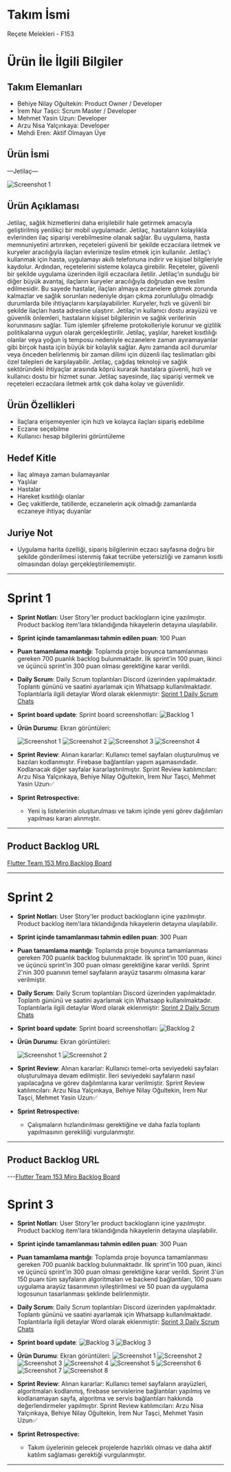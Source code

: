 # Takım İsmi
Reçete Melekleri - F153

# Ürün İle İlgili Bilgiler 

## Takım Elemanları
- Behiye Nilay Oğultekin: Product Owner / Developer
- İrem Nur Taşci: Scrum Master / Developer
- Mehmet Yasin Uzun: Developer
- Arzu Nisa Yalçınkaya: Developer
- Mehdi Eren: Aktif Olmayan Üye

## Ürün İsmi

—Jetilaç—

 ![Screenshot 1](https://github.com/ArzuNisa/Jetilac/blob/main/ProjectManagement/Sprint3Documents/jetilaclogo.png)

## Ürün Açıklaması

Jetilaç, sağlık hizmetlerini daha erişilebilir hale getirmek amacıyla geliştirilmiş yenilikçi bir mobil uygulamadır. Jetilaç, hastaların kolaylıkla evlerinden ilaç siparişi verebilmesine olanak sağlar. Bu uygulama, hasta memnuniyetini artırırken, reçeteleri güvenli bir şekilde eczacılara iletmek ve kuryeler aracılığıyla ilaçları evlerinize teslim etmek için kullanılır. Jetilaç’ı kullanmak için hasta, uygulamayı akıllı telefonuna indirir ve kişisel bilgileriyle kaydolur. Ardından, reçetelerini sisteme kolayca girebilir. Reçeteler, güvenli bir şekilde uygulama üzerinden ilgili eczacılara iletilir. Jetilaç’ın sunduğu bir diğer büyük avantaj, ilaçların kuryeler aracılığıyla doğrudan eve teslim edilmesidir. Bu sayede hastalar, ilaçları almaya eczanelere gitmek zorunda kalmazlar ve sağlık sorunları nedeniyle dışarı çıkma zorunluluğu olmadığı durumlarda bile ihtiyaçlarını karşılayabilirler. Kuryeler, hızlı ve güvenli bir şekilde ilaçları hasta adresine ulaştırır. Jetilaç’ın kullanıcı dostu arayüzü ve güvenlik önlemleri, hastaların kişisel bilgilerinin ve sağlık verilerinin korunmasını sağlar. Tüm işlemler şifreleme protokolleriyle korunur ve gizlilik politikalarına uygun olarak gerçekleştirilir. Jetilaç, yaşlılar, hareket kısıtlılığı olanlar veya yoğun iş temposu nedeniyle eczanelere zaman ayıramayanlar gibi birçok hasta için büyük bir kolaylık sağlar. Aynı zamanda acil durumlar veya önceden belirlenmiş bir zaman dilimi için düzenli ilaç teslimatları gibi özel talepleri de karşılayabilir. Jetilaç, çağdaş teknoloji ve sağlık sektöründeki ihtiyaçlar arasında köprü kurarak hastalara güvenli, hızlı ve kullanıcı dostu bir hizmet sunar. Jetilaç sayesinde, ilaç siparişi vermek ve reçeteleri eczacılara iletmek artık çok daha kolay ve güvenlidir.


## Ürün Özellikleri
- İlaçlara erişemeyenler için hızlı ve kolayca ilaçları sipariş edebilme 
- Eczane seçebilme
- Kullanıcı hesap bilgilerini görüntüleme


## Hedef Kitle
- İlaç almaya zaman bulamayanlar 
- Yaşlılar
- Hastalar
- Hareket kısıtlılığı olanlar
- Geç vakitlerde, tatillerde, eczanelerin açık olmadığı zamanlarda eczaneye ihtiyaç duyanlar

## Juriye Not
- Uygulama harita özelliği, sipariş bilgilerinin eczacı sayfasına doğru bir şekilde gönderilmesi istenmiş fakat tecrübe yetersizliği ve zamanın kısıtlı olmasından dolayı gerçekleştirilememiştir.
---

# Sprint 1
- **Sprint Notları**: User Story'ler product backlogların içine yazılmıştır. Product backlog item'lara tıklandığında hikayelerin detayına ulaşılabilir. 
- **Sprint içinde tamamlanması tahmin edilen puan**: 100 Puan


- **Puan tamamlama mantığı**: Toplamda proje boyunca tamamlanması gereken 700 puanlık backlog bulunmaktadır. İlk sprint'in 100 puan, ikinci ve üçüncü sprint’in 300 puan olması gerektiğine karar verildi.


- **Daily Scrum**: Daily Scrum toplantıları Discord üzerinden yapılmaktadır. Toplantı gününü ve saatini ayarlamak için Whatsapp kullanılmaktadır. Toplantılarla ilgili detaylar Word olarak eklenmiştir: [Sprint 1 Daily Scrum Chats](https://github.com/ArzuNisa/Jetilac/blob/main/ProjectManagement/Sprint1Documents/Sprint_1_Daily_Scrum_Chats.docx)


- **Sprint board update**: Sprint board screenshotları: 
![Backlog 1](https://github.com/ArzuNisa/Jetilac/blob/main/ProjectManagement/Sprint1Documents/backlog1.png)


- **Ürün Durumu**: Ekran görüntüleri:

  ![Screenshot 1](https://github.com/ArzuNisa/Jetilac/blob/main/ProjectManagement/Sprint1Documents/homepage.jpeg)
  ![Screenshot 2](https://github.com/ArzuNisa/Jetilac/blob/main/ProjectManagement/Sprint1Documents/loginpage.png)
  ![Screenshot 3](https://github.com/ArzuNisa/Jetilac/blob/main/ProjectManagement/Sprint1Documents/settingpage.jpeg)
  ![Screenshot 4](https://github.com/ArzuNisa/Jetilac/blob/main/ProjectManagement/Sprint1Documents/userprofilepage.jpeg)
  
- **Sprint Review**: 
Alınan kararlar: Kullanıcı temel sayfaları oluşturulmuş ve bazıları kodlanmıştır. Firebase bağlantıları yapım aşamasındadır. Kodlanacak diğer sayfalar kararlaştırılmıştır. Sprint Review katılımcıları: Arzu Nisa Yalçınkaya, Behiye Nilay Oğultekin, İrem Nur Taşci, Mehmet Yasin Uzun✅

- **Sprint Retrospective:**
  - Yeni iş listelerinin oluşturulması ve takım içinde yeni görev dağılımları yapılması kararı alınmıştır.
 

---

## Product Backlog URL
[Flutter Team 153 Miro Backlog Board](https://miro.com/app/board/uXjVMAZ-cEA=/?share_link_id=628897236870)

---

# Sprint 2
- **Sprint Notları**: User Story'ler product backlogların içine yazılmıştır. Product backlog item'lara tıklandığında hikayelerin detayına ulaşılabilir. 
- **Sprint içinde tamamlanması tahmin edilen puan**: 300 Puan
- **Puan tamamlama mantığı**: Toplamda proje boyunca tamamlanması gereken 700 puanlık backlog bulunmaktadır. İlk sprint'in 100 puan, ikinci ve üçüncü sprint’in 300 puan olması gerektiğine karar verildi. Sprint 2'nin 300 puanının temel sayfaların arayüz tasarımı olmasına karar verilmiştir.


- **Daily Scrum**: Daily Scrum toplantıları Discord üzerinden yapılmaktadır. Toplantı gününü ve saatini ayarlamak için Whatsapp kullanılmaktadır. Toplantılarla ilgili detaylar Word olarak eklenmiştir: [Sprint 2 Daily Scrum Chats](https://github.com/ArzuNisa/Jetilac/blob/main/ProjectManagement/Sprint2Documents/Sprint_2_Daily_Scrum_Chats.docx)

- **Sprint board update**: Sprint board screenshotları: 
![Backlog 2](https://github.com/ArzuNisa/Jetilac/blob/main/ProjectManagement/Sprint2Documents/backlog2.png)



- **Ürün Durumu**: Ekran görüntüleri:

  ![Screenshot 1](https://github.com/ArzuNisa/Jetilac/blob/main/ProjectManagement/Sprint2Documents/siparis1.jpeg)
  ![Screenshot 2](https://github.com/ArzuNisa/Jetilac/blob/main/ProjectManagement/Sprint2Documents/siparis2.jpeg)

- **Sprint Review**: 
Alınan kararlar: Kullanıcı temel-orta seviyedeki sayfaları oluşturulmaya devam edilmiştir. İleri seviyedeki sayfaların nasıl yapılacağına ve görev dağılımlarına karar verilmiştir.
Sprint Review katılımcıları: Arzu Nisa Yalçınkaya, Behiye Nilay Oğultekin, İrem Nur Taşci, Mehmet Yasin Uzun✅


- **Sprint Retrospective:**
  - Çalışmaların hızlandırılması gerektiğine ve daha fazla toplantı yapılmasının gerekliliği vurgulanmıştır.

---

## Product Backlog URL

---[Flutter Team 153 Miro Backlog Board](https://miro.com/app/board/uXjVMAZ-cEA=/?share_link_id=628897236870)

# Sprint 3
- **Sprint Notları**: User Story'ler product backlogların içine yazılmıştır. Product backlog item'lara tıklandığında hikayelerin detayına ulaşılabilir. 
- **Sprint içinde tamamlanması tahmin edilen puan**: 300 Puan
- **Puan tamamlama mantığı**: Toplamda proje boyunca tamamlanması gereken 700 puanlık backlog bulunmaktadır. İlk sprint'in 100 puan, ikinci ve üçüncü sprint’in 300 puan olması gerektiğine karar verildi. Sprint 3'ün 150 puanı tüm sayfaların algoritmaları ve backend bağlantıları, 100 puanı uygulama arayüz tasarımının iyileştirilmesi ve 50 puan da uygulama logosunun tasarlanması şeklinde belirlenmiştir.


- **Daily Scrum**: Daily Scrum toplantıları Discord üzerinden yapılmaktadır. Toplantı gününü ve saatini ayarlamak için Whatsapp kullanılmaktadır. Toplantılarla ilgili detaylar Word olarak eklenmiştir: [Sprint 3 Daily Scrum Chats](https://github.com/ArzuNisa/Jetilac/blob/main/ProjectManagement/Sprint3Documents/Sprint_3_Daily_Scrum_Chats.docx)

- **Sprint board update**:
  ![Backlog 3](https://github.com/ArzuNisa/Jetilac/blob/main/ProjectManagement/Sprint3Documents/backlog3-1.png)
  ![Backlog 3](https://github.com/ArzuNisa/Jetilac/blob/main/ProjectManagement/Sprint3Documents/backlog3-2.png)


- **Ürün Durumu**: Ekran görüntüleri:
  ![Screenshot 1](https://github.com/ArzuNisa/Jetilac/blob/main/ProjectManagement/Sprint3Documents/giris.jpeg)
  ![Screenshot 2](https://github.com/ArzuNisa/Jetilac/blob/main/ProjectManagement/Sprint3Documents/kullanicigiris.jpeg)
  ![Screenshot 3](https://github.com/ArzuNisa/Jetilac/blob/main/ProjectManagement/Sprint3Documents/userprofil.png)
  ![Screenshot 4](https://github.com/ArzuNisa/Jetilac/blob/main/ProjectManagement/Sprint3Documents/eczacikayit.jpeg)
  ![Screenshot 5](https://github.com/ArzuNisa/Jetilac/blob/main/ProjectManagement/Sprint3Documents/order.jpeg)
  ![Screenshot 6](https://github.com/ArzuNisa/Jetilac/blob/main/ProjectManagement/Sprint3Documents/siparisekrani.png)
  ![Screenshot 7](https://github.com/ArzuNisa/Jetilac/blob/main/ProjectManagement/Sprint3Documents/eczaneprofil.png)
  ![Screenshot 8](https://github.com/ArzuNisa/Jetilac/blob/main/ProjectManagement/Sprint3Documents/settings.png)
 
- **Sprint Review**: 
Alınan kararlar: Kullanıcı temel sayfaların arayüzleri, algoritmaları kodlanmış, firebase servislerine bağlantıları yapılmış ve kodlanamayan sayfa, algoritma ve servis bağlantıları hakkında değerlendirmeler yapılmıştır. 
Sprint Review katılımcıları: Arzu Nisa Yalçınkaya, Behiye Nilay Oğultekin, İrem Nur Taşci, Mehmet Yasin Uzun✅

- **Sprint Retrospective:**
  - Takım üyelerinin gelecek projelerde hazırlıklı olması ve daha aktif katılım sağlaması gerektiği vurgulanmıştır.

---
